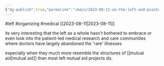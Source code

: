 ```yaml
---
{"dg-publish":true,"permalink":"/main/2023-08-11-on-the-left-and-pointedly-ignoring-patient-led-research-and-community-care-as-left-movements/","noteIcon":""}
---
```


#left #organizing #medical
[[2023-08-11\|2023-08-11]]

its very interesting that the left as a whole hasn't bothered to embrace or even look into the patient-led medical research and care communities where doctors have largely abandoned the 'rare' illnesses

especially when they much more resemble the structures of [[mutual aid\|mutual aid]] than most left mutual aid projects do.